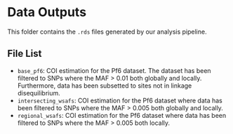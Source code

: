 # Data Outputs

This folder contains the `.rds` files generated by our analysis pipeline.

## File List

- `base_pf6`: COI estimation for the Pf6 dataset. The dataset has been filtered
  to SNPs where the MAF > 0.01 both globally and locally. Furthermore, data has
  been subsetted to sites not in linkage disequilibrium.
- `intersecting_wsafs`: COI estimation for the Pf6 dataset where data has been
  filtered to SNPs where the MAF > 0.005 both globally and locally.
- `regional_wsafs`: COI estimation for the Pf6 dataset where data has been
  filtered to SNPs where the MAF > 0.005 both locally.
